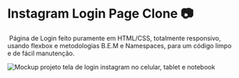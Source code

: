 # Instagram Login Page Clone :camera:

​	Página de Login feito puramente em HTML/CSS, totalmente responsivo, usando flexbox e metodologias B.E.M e Namespaces, para um código limpo e de fácil manutenção.





![Mockup projeto tela de login instagram no celular, tablet e notebook](C:\Users\jonat\Desktop\asdf\image-presentation.png)
